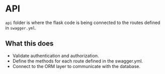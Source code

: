 # API


`api` folder is where the flask code is being connected to the routes defined in `swagger.yml`.

## What this does
- Validate authentication and authorization.
- Define the methods for each route defined in the swagger.yml.
- Connect to the ORM layer to communicate with the database.
